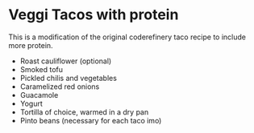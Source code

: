 # Veggi Tacos with protein

This is a modification of the original coderefinery taco recipe to include more protein.

- Roast cauliflower (optional)
- Smoked tofu
- Pickled chilis and vegetables
- Caramelized red onions
- Guacamole
- Yogurt
- Tortilla of choice, warmed in a dry pan
- Pinto beans (necessary for each taco imo)
